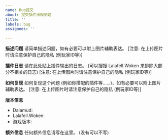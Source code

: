 ```yaml
---
name: Bug提交
about: 提交插件出现问题
title: ''
labels: bug
assignees: ''

---
```


**描述问题**
请简单描述问题，如有必要可以附上图片辅助表达。
[注意: 在上传图片时请注意保护自己的隐私 (例玩家ID等)]

**插件日志**
请在此处贴上插件输出的日志。
(可以搜搜 Lalafell.Woken 来排除大部分不相关的日志)
[注意: 在上传图片时请注意保护自己的隐私 (例玩家ID等)]

**如何复现**
如何复现这个问题 (例如你搭配的插件等……)，如有必要可以附上图片辅助表达。
[注意: 在上传图片时请注意保护自己的隐私 (例玩家ID等)]

**版本信息**
 - Dalamud: 
 - Lalafell.Woken: 
 - 游戏版本: 

**额外信息**
任何额外信息请写在这里。 (没有可以不写)
